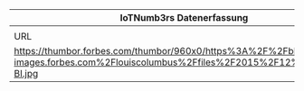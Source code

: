|IoTNumb3rs Datenerfassung|||||||||||
| ---- | ---- | ---- | ---- | ---- | ---- | ---- | ---- | ---- | ---- | ---- |
||||||||||||
|URL|home_url|filename|device_class|device_count|market_class|market_volume|prognosis_year|publication_year|authorship_class|Dropbox folder|
|https://thumbor.forbes.com/thumbor/960x0/https%3A%2F%2Fblogs-images.forbes.com%2Flouiscolumbus%2Ffiles%2F2015%2F12%2Fsoftware-BI.jpg|https://www.forbes.com/sites/louiscolumbus/2015/12/27/roundup-of-internet-of-things-forecasts-and-market-estimates-2015/#4762fb854b93|file8_https3A2F2Fblogs-images.forbes.com2Flouiscolumbus2Ffiles2F20152F122Fsoftware-BI.jpg|||revenue|6E+11|2019|2015|journalist|marielledemuth/20181122-1507|
